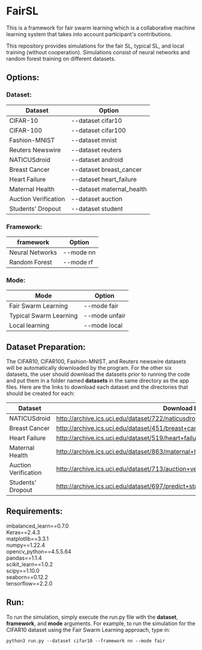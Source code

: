 # FairSL

This is a framework for fair swarm learning which is a collaborative machine learning system that takes into account participant's contributions.

This repository provides simulations for the fair SL, typical SL, and local training (without cooperation). 
Simulations consist of neural networks and random forest training on different datasets.

## Options:

### Dataset:
| Dataset  | Option |
| ------------- | ------------- |
| CIFAR-10  | --dataset cifar10  |
| CIFAR-100  | --dataset cifar100  |
| Fashion-MNIST  | --dataset mnist  |
| Reuters Newswire  | --dataset reuters  |
|  NATICUSdroid | --dataset android  |
|  Breast Cancer | --dataset breast_cancer  |
| Heart Failure | --dataset heart_failure  |
| Maternal Health | --dataset maternal_health  |
| Auction Verification  | --dataset auction  |
| Students' Dropout  | --dataset student  |

### Framework:
| framework  | Option |
| ------------- | ------------- |
| Neural Networks  | --mode nn  |
| Random Forest  | --mode rf  |

### Mode:
| Mode  | Option |
| ------------- | ------------- |
| Fair Swarm Learning  | --mode fair  |
| Typical Swarm Learning  | --mode unfair  |
|  Local learning | --mode local  |

## Dataset Preparation:
The CIFAR10, CIFAR100, Fashion-MNIST, and Reuters newswire datasets will be automatically downloaded by the program. For the other six datasets, the user should download the datasets prior to running the code and put them in a folder named **datasets** in the same directory as the app files.
Here are the links to download each dataset and the directories that should be created for each:

| Dataset  | Download Link | Path |
| ------------- | ------------- | ------------- |
| NATICUSdroid | http://archive.ics.uci.edu/dataset/722/naticusdroid+android+permissions+dataset | ./datasets/android |
| Breast Cancer | http://archive.ics.uci.edu/dataset/451/breast+cancer+coimbra | ./datasets/breast_cancer |
| Heart Failure | http://archive.ics.uci.edu/dataset/519/heart+failure+clinical+records | ./datasets/heart_failure |
| Maternal Health | http://archive.ics.uci.edu/dataset/863/maternal+health+risk | ./datasets/maternal_health_risk |
| Auction Verification | http://archive.ics.uci.edu/dataset/713/auction+verification | ./datasets/auction |
| Students' Dropout | http://archive.ics.uci.edu/dataset/697/predict+students+dropout+and+academic+success | ./datasets/student_dropout |

## Requirements:
imbalanced_learn==0.7.0<br>
Keras==2.4.3<br>
matplotlib==3.3.1<br>
numpy==1.22.4<br>
opencv_python==4.5.5.64<br>
pandas==1.1.4<br>
scikit_learn==1.0.2<br>
scipy==1.10.0<br>
seaborn==0.12.2<br>
tensorflow==2.2.0<br>


## Run:
To run the simulation, simply execute the run.py file with the **dataset**, **framework**, and **mode** arguments.
For example, to run the simulation for the CIFAR10 dataset using the Fair Swarm Learning approach, type in:

```
python3 run.py --dataset cifar10 --framework nn --mode fair

```
